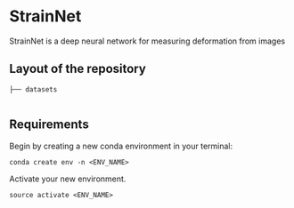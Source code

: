 # StrainNet
StrainNet is a deep neural network for measuring deformation from images

## Layout of the repository 
```Shell
├── datasets
      
```

## Requirements
Begin by creating a new conda environment in your terminal:
```Shell
conda create env -n <ENV_NAME> 
```
Activate your new environment. 
```Shell
source activate <ENV_NAME>
```


